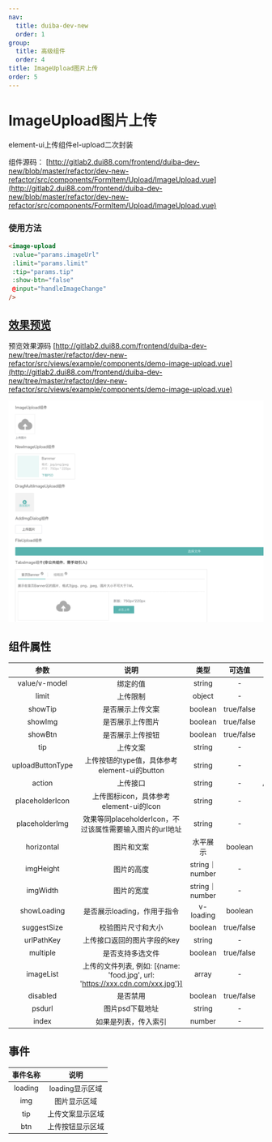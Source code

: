 ```yaml
---
nav:
  title: duiba-dev-new
  order: 1
group:
  title: 高级组件
  order: 4
title: ImageUpload图片上传
order: 5
---
```


# ImageUpload图片上传

element-ui上传组件el-upload二次封装

组件源码： [http://gitlab2.dui88.com/frontend/duiba-dev-new/blob/master/refactor/dev-new-refactor/src/components/FormItem/Upload/ImageUpload.vue](http://gitlab2.dui88.com/frontend/duiba-dev-new/blob/master/refactor/dev-new-refactor/src/components/FormItem/Upload/ImageUpload.vue)

### 使用方法

```html
<image-upload
 :value="params.imageUrl"
 :limit="params.limit"
 :tip="params.tip"
 :show-btn="false"
 @input="handleImageChange"
/>
```

## [效果预览](https://hd.dlp.duiba.com.cn/static/index/new?appId=1#/example?active=4)

预览效果源码 [http://gitlab2.dui88.com/frontend/duiba-dev-new/tree/master/refactor/dev-new-refactor/src/views/example/components/demo-image-upload.vue](http://gitlab2.dui88.com/frontend/duiba-dev-new/tree/master/refactor/dev-new-refactor/src/views/example/components/demo-image-upload.vue)

![](../../assets/image2021-11-18_10-56-29.png)

## 组件属性

参数|说明|类型|可选值|默认值
:---:|:--:|:---:|:---:|:---:
value/v-model|	绑定的值|	string|	-|	-
limit|	上传限制|	object|	-|	-
showTip|	是否展示上传文案|	boolean|	true/false|	true
showImg|	是否展示上传图片|	boolean|	true/false|	true
showBtn|	是否展示上传按钮|	boolean|	true/false|	true
tip|	上传文案|	string|	-|	-
uploadButtonType|	上传按钮的type值，具体参考element-ui的button|	string|	-|	primary
action|	上传接口|	string|	-|	/upload/image
placeholderIcon|	上传图标icon，具体参考element-ui的Icon|	string|	-|	el-icon-upload
placeholderImg|	效果等同placeholderIcon，不过该属性需要输入图片的url地址|	string|	-|	-
horizontal|	图片和文案| 水平展示|	boolean|	true/false|	false
imgHeight|	图片的高度|	string｜number|	-	|-
imgWidth|	图片的宽度|	string｜ number|	-|	-
showLoading|	是否展示loading，作用于指令| v-loading|	boolean|	true/false|	-
suggestSize|	校验图片尺寸和大小|	boolean|	true/false|	false
urlPathKey|	上传接口返回的图片字段的key|	string|	-	|url
multiple|	是否支持多选文件|	boolean|	true/false|	false
imageList|	上传的文件列表, 例如: [{name: 'food.jpg', url: 'https://xxx.cdn.com/xxx.jpg'}]|	array|	-|	-
disabled|	是否禁用|	boolean|	true/false|	-
psdurl|	图片psd下载地址|	string|	-|	-
index|	如果是列表，传入索引|	number|	-	|-

## 事件

事件名称|说明
:---:|:--:
loading|	loading显示区域
img|	图片显示区域
tip|	上传文案显示区域
btn|	上传按钮显示区域
